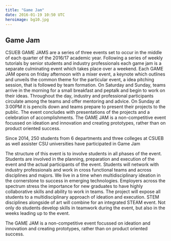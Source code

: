 ```yaml
---
title: "Game Jam"
date: 2016-01-19 10:50 UTC
heroimage: bg10.jpg
---
```

Game Jam
----
CSUEB GAME JAMS are a series of three events set to occur in the middle of each quarter of the 2016/17 academic year.  Following a series of weekly tutorials by senior students and industry professionals each game jam is a separate culminating event which takes place over a weekend. Each GAME JAM opens on friday afternoon with a mixer event, a keynote which outlines and unveils the common theme for the particular event, a idea pitching session, that is followed by team formation.  On Saturday and Sunday, teams arrive in the morning for a small breakfast and peptalk and begin to work on their ideas.  Throughout the day, industry and professional participants circulate among the teams and offer mentoring and advice. On Sunday at 3:00PM it is pencils down and teams prepare to present their projects to the public.  The event concludes with presentations of the projects and a celebration of accomplishments.  The GAME JAM is a non-competitive event focussed on ideation and innovation and creating prototypes, rather than on product oriented success.

Since 2014, 250 students from 6 departments and three colleges at CSUEB as well assister CSU universities have participated in Game Jam

The structure of this event is to involve students in all phases of the event.  Students are involved in the planning, preparation and execution of the event and the actual participants of the event.  Students will network with industry professionals and work in cross functional teams and across disciplines and majors.  We live in a time when multidisciplinary ideation in the cornerstone to success in emerging technologies.  Employers across the spectrum stress the importance for new graduates to have highly collaborative skills and ability to work in teams. The project will expose all students to a multidisciplinary approach of ideation and execution.  STEM disciplines alongside of art will combine for an integrated STEAM event. Not only do students develop skills in teamwork during the event, but also in the weeks leading up to the event.

The GAME JAM is a non-competitive event focussed on ideation and innovation and creating prototypes, rather than on product oriented success.
